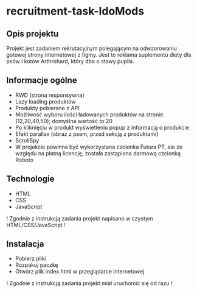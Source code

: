 # recruitment-task-IdoMods

## Opis projektu
Projekt jest zadaniem rekrutacyjnym polegającym na odwzorowaniu gotowej strony internetowej z figmy. Jest to reklama suplementu diety dla psów i kotów Arthrohard, który dba o stawy pupila.

## Informacje ogólne
* RWD (strona responsywna)
* Lazy loading produktów
* Produkty pobierane z API
* Możliwość wyboru ilości ładowanych produktów na stronie (12,20,40,50); domyślna wartość to 20
* Po kliknięciu w produkt wyświetleniu popup z informacją o produkcie
* Efekt parallax (obraz z psem, przed sekcją z produktami)
* ScrollSpy
* W projekcie powinna być wykorzystana czcionka Futura PT, ale ze względu na płatną licencję, została zastąpiona darmową czcionką Roboto

## Technologie
* HTML
* CSS
* JavaScript

! Zgodnie z instrukcją zadania projekt napisano w czystym HTML/CSS/JavaScript !

## Instalacja
* Pobierz pliki
* Rozpakuj paczkę
* Otwórz plik index.html w przeglądarce internetowej

! Zgodnie z instrukcją zadania projekt miał uruchomić się od razu !
